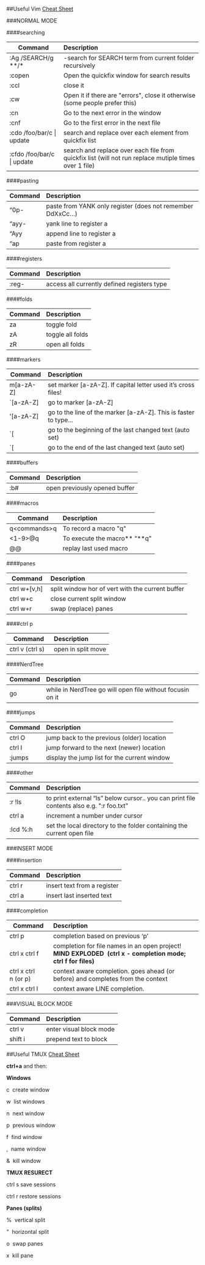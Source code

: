 ##Useful Vim [Cheat Sheet](http://www.viemu.com/a_vi_vim_graphical_cheat_sheet_tutorial.html)

###NORMAL MODE

####searching

| Command                    | Description                                                                                           |
| ---                        | :---                                                                                                  |
| :Ag /SEARCH/g *\*/\*       | -search for SEARCH term from current folder recursively                                               |
| :copen                     | Open the quickfix window for search results                                                           |                         
| :ccl                       | close it                                                                                              |
| :cw                        | Open it if there are "errors", close it otherwise (some people prefer this)                           |
| :cn                        | Go to the next error in the window                                                                    |
| :cnf                       | Go to the first error in the next file                                                                |
| :cdo /foo/bar/c \| update  | search and replace over each element from quickfix list                                               |
| :cfdo /foo/bar/c \| update | search and replace over each file from quickfix list (will not run replace mutiple times over 1 file) |

####pasting

| Command | Description                                               |
| ---     | :---                                                      |
| “0p-    | paste from YANK only register (does not remember DdXxCc…) |
| “ayy-   | yank line to register a                                   |
| “Ayy    | append line to register a                                 |
| “ap     | paste from register a                                     |

####registers

| Command | Description                                 |
| ---     | :---                                        |
| :reg-   | access all currently defined registers type |

####folds

| Command | Description      |
| ---     | :---             |
| za      | toggle fold      |
| zA      | toggle all folds |
| zR      | open all folds   |

####markers

| Command   | Description                                                      |
| ---       | :---                                                             |
| m[a-zA-Z] | set marker [a-zA-Z]. If capital letter used it’s cross files!    |
| `[a-zA-Z] | go to marker [a-zA-Z]                                            |
| '[a-zA-Z] | go to the line of the marker [a-zA-Z]. This is faster to type... |
| `[        | go to the beginning of the last changed text (auto set)          |
| `[        | go to the end of the last changed text (auto set)                |

####buffers

| Command | Description                   |
| ---     | :---                          |
| :b#     | open previously opened buffer |

####macros

| Command            | Description                  |
| ---                | :---                         |
| q&lt;commands&gt;q | To record a macro "q"        |
| &lt;1-9&gt;@q      | To execute the macro** “**q" |
| @@                 | replay last used macro       |

####panes

| Command       | Description                                      |
| ---           | :---                                             |
| ctrl w+[v,h]  | split window hor of vert with the current buffer |
| ctrl w+c      | close current split window                       |
| ctrl w+r      | swap (replace) panes                             |

####ctrl p

| Command           | Description        |
| ---               | :---               |
| ctrl v (ctrl s)   | open in split move |

####NerdTree

| Command | Description                                               |
| ---     | :---                                                      |
| go      | while in NerdTree go will open file without focusin on it |

####jumps

| Command | Description                                  |
| ---     | :---                                         |
| ctrl O  | jump back to the previous (older) location   |
| ctrl I  | jump forward to the next (newer) location    |
| :jumps  | display the jump list for the current window |

####other

| Command  | Description                                                                              |
| ---      | :---                                                                                     |
| :r !ls   | to print external “ls” below cursor.. you can print file contents also e.g. ":r foo.txt” |
| ctrl a   | increment a number under cursor                                                          |
| :lcd %:h | set the local directory to the folder containing the current open file                   |

###INSERT MODE

####insertion

| Command    | Description                 |
| ---        | :---                        |
| ctrl r     | insert text from a register |
| ctrl a     | insert last inserted text   |

####completion

| Command              | Description                                                                                                   |
| ---                  | :---                                                                                                          |
| ctrl p               | completion based on previous ‘p’                                                                              |
| ctrl x ctrl f        | completion for file names in an open project! **MIND EXPLODED  (ctrl x - completion mode; ctrl f for files)** |
| ctrl x ctrl n (or p) | context aware completion. goes ahead (or before) and completes from the context                               |
| ctrl x ctrl l        | context aware LINE completion.                                                                                |

###VISUAL BLOCK MODE

| Command     | Description             |
| ---         | :---                    |
| ctrl v      | enter visual block mode |
| shift i     | prepend text to block   |


##Useful TMUX [Cheat Sheet](https://gist.github.com/MohamedAlaa/2961058)

**ctrl+a** and then:

**Windows**

c  create window

w  list windows

n  next window

p  previous window

f  find window

,  name window

&  kill window

**TMUX RESURECT**

ctrl s  save sessions

ctrl r  restore sessions

**Panes (splits)**

%  vertical split

"  horizontal split

o  swap panes

x  kill pane
